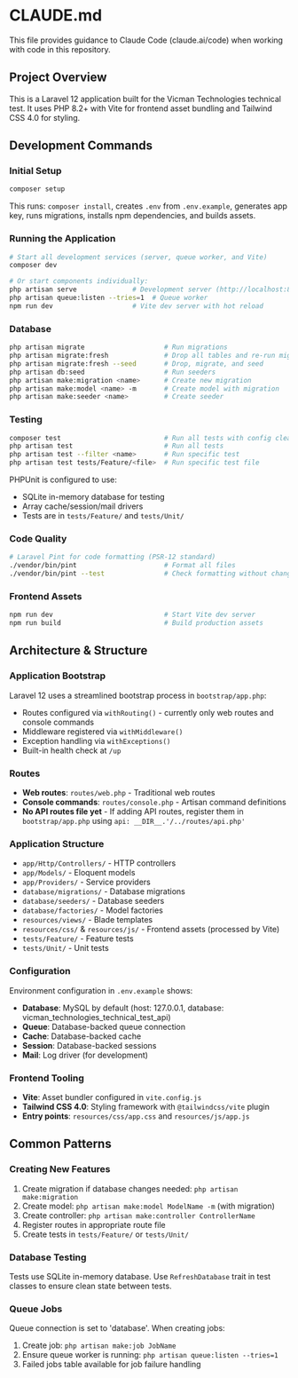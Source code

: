 # CLAUDE.md

This file provides guidance to Claude Code (claude.ai/code) when working with code in this repository.

## Project Overview

This is a Laravel 12 application built for the Vicman Technologies technical test. It uses PHP 8.2+ with Vite for frontend asset bundling and Tailwind CSS 4.0 for styling.

## Development Commands

### Initial Setup
```bash
composer setup
```
This runs: `composer install`, creates `.env` from `.env.example`, generates app key, runs migrations, installs npm dependencies, and builds assets.

### Running the Application
```bash
# Start all development services (server, queue worker, and Vite)
composer dev

# Or start components individually:
php artisan serve              # Development server (http://localhost:8000)
php artisan queue:listen --tries=1  # Queue worker
npm run dev                    # Vite dev server with hot reload
```

### Database
```bash
php artisan migrate                    # Run migrations
php artisan migrate:fresh              # Drop all tables and re-run migrations
php artisan migrate:fresh --seed       # Drop, migrate, and seed
php artisan db:seed                    # Run seeders
php artisan make:migration <name>      # Create new migration
php artisan make:model <name> -m       # Create model with migration
php artisan make:seeder <name>         # Create seeder
```

### Testing
```bash
composer test                          # Run all tests with config clear
php artisan test                       # Run all tests
php artisan test --filter <name>       # Run specific test
php artisan test tests/Feature/<file>  # Run specific test file
```

PHPUnit is configured to use:
- SQLite in-memory database for testing
- Array cache/session/mail drivers
- Tests are in `tests/Feature/` and `tests/Unit/`

### Code Quality
```bash
# Laravel Pint for code formatting (PSR-12 standard)
./vendor/bin/pint                      # Format all files
./vendor/bin/pint --test               # Check formatting without changes
```

### Frontend Assets
```bash
npm run dev                            # Start Vite dev server
npm run build                          # Build production assets
```

## Architecture & Structure

### Application Bootstrap
Laravel 12 uses a streamlined bootstrap process in `bootstrap/app.php`:
- Routes configured via `withRouting()` - currently only web routes and console commands
- Middleware registered via `withMiddleware()`
- Exception handling via `withExceptions()`
- Built-in health check at `/up`

### Routes
- **Web routes**: `routes/web.php` - Traditional web routes
- **Console commands**: `routes/console.php` - Artisan command definitions
- **No API routes file yet** - If adding API routes, register them in `bootstrap/app.php` using `api: __DIR__.'/../routes/api.php'`

### Application Structure
- `app/Http/Controllers/` - HTTP controllers
- `app/Models/` - Eloquent models
- `app/Providers/` - Service providers
- `database/migrations/` - Database migrations
- `database/seeders/` - Database seeders
- `database/factories/` - Model factories
- `resources/views/` - Blade templates
- `resources/css/` & `resources/js/` - Frontend assets (processed by Vite)
- `tests/Feature/` - Feature tests
- `tests/Unit/` - Unit tests

### Configuration
Environment configuration in `.env.example` shows:
- **Database**: MySQL by default (host: 127.0.0.1, database: vicman_technologies_technical_test_api)
- **Queue**: Database-backed queue connection
- **Cache**: Database-backed cache
- **Session**: Database-backed sessions
- **Mail**: Log driver (for development)

### Frontend Tooling
- **Vite**: Asset bundler configured in `vite.config.js`
- **Tailwind CSS 4.0**: Styling framework with `@tailwindcss/vite` plugin
- **Entry points**: `resources/css/app.css` and `resources/js/app.js`

## Common Patterns

### Creating New Features
1. Create migration if database changes needed: `php artisan make:migration`
2. Create model: `php artisan make:model ModelName -m` (with migration)
3. Create controller: `php artisan make:controller ControllerName`
4. Register routes in appropriate route file
5. Create tests in `tests/Feature/` or `tests/Unit/`

### Database Testing
Tests use SQLite in-memory database. Use `RefreshDatabase` trait in test classes to ensure clean state between tests.

### Queue Jobs
Queue connection is set to 'database'. When creating jobs:
1. Create job: `php artisan make:job JobName`
2. Ensure queue worker is running: `php artisan queue:listen --tries=1`
3. Failed jobs table available for job failure handling
